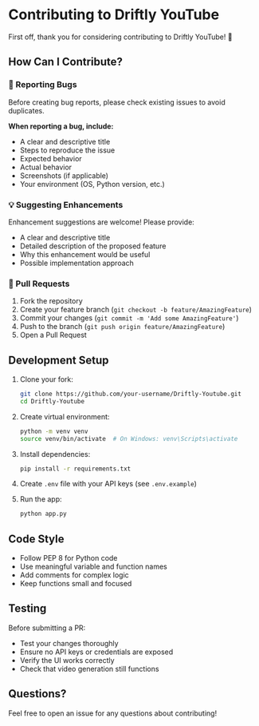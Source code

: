 # Contributing to Driftly YouTube

First off, thank you for considering contributing to Driftly YouTube! 🎉

## How Can I Contribute?

### 🐛 Reporting Bugs

Before creating bug reports, please check existing issues to avoid duplicates.

**When reporting a bug, include:**
- A clear and descriptive title
- Steps to reproduce the issue
- Expected behavior
- Actual behavior
- Screenshots (if applicable)
- Your environment (OS, Python version, etc.)

### 💡 Suggesting Enhancements

Enhancement suggestions are welcome! Please provide:
- A clear and descriptive title
- Detailed description of the proposed feature
- Why this enhancement would be useful
- Possible implementation approach

### 🔧 Pull Requests

1. Fork the repository
2. Create your feature branch (`git checkout -b feature/AmazingFeature`)
3. Commit your changes (`git commit -m 'Add some AmazingFeature'`)
4. Push to the branch (`git push origin feature/AmazingFeature`)
5. Open a Pull Request

## Development Setup

1. Clone your fork:
   ```bash
   git clone https://github.com/your-username/Driftly-Youtube.git
   cd Driftly-Youtube
   ```

2. Create virtual environment:
   ```bash
   python -m venv venv
   source venv/bin/activate  # On Windows: venv\Scripts\activate
   ```

3. Install dependencies:
   ```bash
   pip install -r requirements.txt
   ```

4. Create `.env` file with your API keys (see `.env.example`)

5. Run the app:
   ```bash
   python app.py
   ```

## Code Style

- Follow PEP 8 for Python code
- Use meaningful variable and function names
- Add comments for complex logic
- Keep functions small and focused

## Testing

Before submitting a PR:
- Test your changes thoroughly
- Ensure no API keys or credentials are exposed
- Verify the UI works correctly
- Check that video generation still functions

## Questions?

Feel free to open an issue for any questions about contributing!
